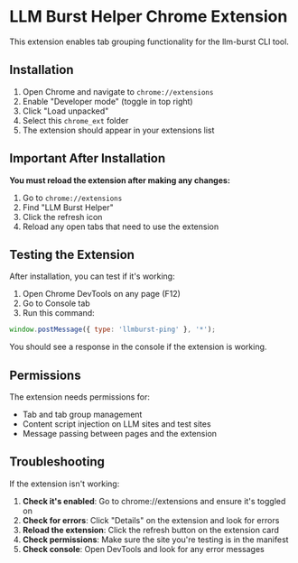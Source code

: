 # LLM Burst Helper Chrome Extension

This extension enables tab grouping functionality for the llm-burst CLI tool.

## Installation

1. Open Chrome and navigate to `chrome://extensions`
2. Enable "Developer mode" (toggle in top right)
3. Click "Load unpacked"
4. Select this `chrome_ext` folder
5. The extension should appear in your extensions list

## Important After Installation

**You must reload the extension after making any changes:**
1. Go to `chrome://extensions`
2. Find "LLM Burst Helper"
3. Click the refresh icon
4. Reload any open tabs that need to use the extension

## Testing the Extension

After installation, you can test if it's working:

1. Open Chrome DevTools on any page (F12)
2. Go to Console tab
3. Run this command:
```javascript
window.postMessage({ type: 'llmburst-ping' }, '*');
```

You should see a response in the console if the extension is working.

## Permissions

The extension needs permissions for:
- Tab and tab group management
- Content script injection on LLM sites and test sites
- Message passing between pages and the extension

## Troubleshooting

If the extension isn't working:

1. **Check it's enabled**: Go to chrome://extensions and ensure it's toggled on
2. **Check for errors**: Click "Details" on the extension and look for errors
3. **Reload the extension**: Click the refresh button on the extension card
4. **Check permissions**: Make sure the site you're testing is in the manifest
5. **Check console**: Open DevTools and look for any error messages